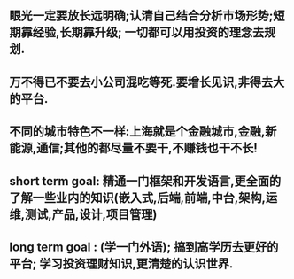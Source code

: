 


##  眼光一定要放长远明确;认清自己结合分析市场形势;短期靠经验,长期靠升级; 一切都可以用投资的理念去规划.

##  万不得已不要去小公司混吃等死.要增长见识,非得去大的平台.

## 不同的城市特色不一样:上海就是个金融城市,金融,新能源,通信;其他的都尽量不要干,不赚钱也干不长!

## short term goal: 精通一门框架和开发语言,更全面的了解一些业内的知识(嵌入式,后端,前端,中台,架构,运维,测试,产品,设计,项目管理)
## long term goal : (学一门外语); 搞到高学历去更好的平台; 学习投资理财知识,更清楚的认识世界.






